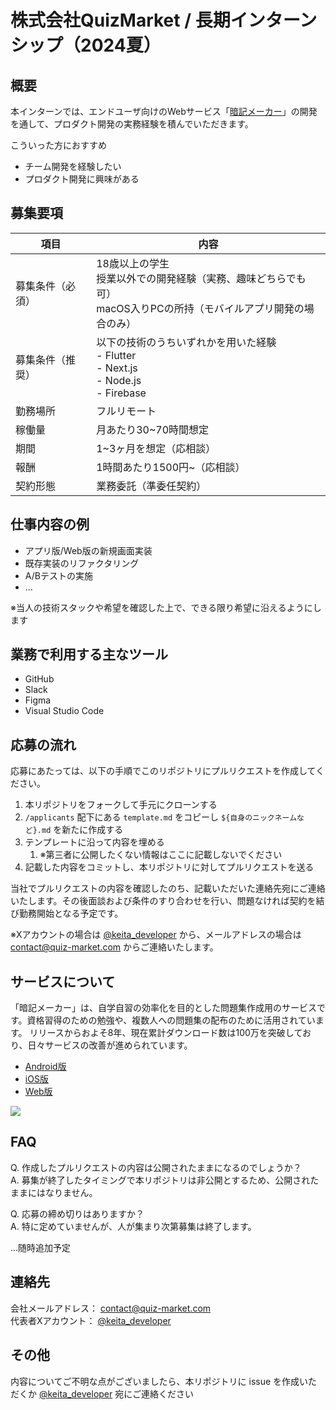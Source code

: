 # 株式会社QuizMarket / 長期インターンシップ（2024夏）

## 概要

本インターンでは、エンドユーザ向けのWebサービス「[暗記メーカー](https://ankimaker.com/)」の開発を通して、プロダクト開発の実務経験を積んでいただきます。

こういった方におすすめ

- チーム開発を経験したい
- プロダクト開発に興味がある

## 募集要項

|項目|内容|
|--|--|
|募集条件（必須）|18歳以上の学生 <br> 授業以外での開発経験（実務、趣味どちらでも可）<br> macOS入りPCの所持（モバイルアプリ開発の場合のみ） |
|募集条件（推奨）|以下の技術のうちいずれかを用いた経験 <br> - Flutter <br> - Next.js <br> - Node.js <br> - Firebase |
|勤務場所|フルリモート|
|稼働量|月あたり30~70時間想定|
|期間|1~3ヶ月を想定（応相談）|
|報酬|1時間あたり1500円~（応相談）|
|契約形態|業務委託（準委任契約）|

## 仕事内容の例

- アプリ版/Web版の新規画面実装
- 既存実装のリファクタリング
- A/Bテストの実施
- ...

※当人の技術スタックや希望を確認した上で、できる限り希望に沿えるようにします

## 業務で利用する主なツール

- GitHub
- Slack
- Figma
- Visual Studio Code

## 応募の流れ

応募にあたっては、以下の手順でこのリポジトリにプルリクエストを作成してください。

1. 本リポジトリをフォークして手元にクローンする
2. `/applicants` 配下にある `template.md` をコピーし `${自身のニックネームなど}.md` を新たに作成する
3. テンプレートに沿って内容を埋める
   1. ※第三者に公開したくない情報はここに記載しないでください
4. 記載した内容をコミットし、本リポジトリに対してプルリクエストを送る

当社でプルリクエストの内容を確認したのち、記載いただいた連絡先宛にご連絡いたします。その後面談および条件のすり合わせを行い、問題なければ契約を結び勤務開始となる予定です。

※Xアカウントの場合は [@keita_developer](https://twitter.com/keita_developer) から、メールアドレスの場合は contact@quiz-market.com からご連絡いたします。

## サービスについて

「暗記メーカー」は、自学自習の効率化を目的とした問題集作成用のサービスです。資格習得のための勉強や、複数人への問題集の配布のために活用されています。
リリースからおよそ8年、現在累計ダウンロード数は100万を突破しており、日々サービスの改善が進められています。

- [Android版](https://play.google.com/store/apps/details?id=jp.gr.java_conf.foobar.testmaker.service)
- [iOS版](https://apps.apple.com/jp/app/id1201200202)
- [Web版](https://ankimaker.com/dash)

![](https://ankimaker.com/img/ogp.png)

## FAQ

Q. 作成したプルリクエストの内容は公開されたままになるのでしょうか？ <br>
A. 募集が終了したタイミングで本リポジトリは非公開とするため、公開されたままにはなりません。

Q. 応募の締め切りはありますか？ <br>
A. 特に定めていませんが、人が集まり次第募集は終了します。

...随時追加予定

## 連絡先

会社メールアドレス： contact@quiz-market.com<br>
代表者Xアカウント： [@keita_developer](https://twitter.com/keita_developer)

## その他

内容についてご不明な点がございましたら、本リポジトリに issue を作成いただくか [@keita_developer](https://twitter.com/keita_developer) 宛にご連絡ください